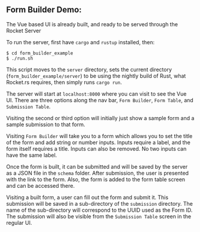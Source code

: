 ## Form Builder Demo:
The Vue based UI is already built, and ready to be served through the Rocket Server

To run the server, first have `cargo` and `rustup` installed, then:
```
$ cd form_builder_example
$ ./run.sh
```
This script moves to the `server` directory, sets the current directory (`form_builder_example/server`) to be using the nightly build of Rust, what Rocket.rs requires, then simply runs `cargo run`.

The server will start at `localhost:8000` where you can visit to see the Vue UI.
There are three options along the nav bar, `Form Builder`, `Form Table`, and `Submission Table`.

Visiting the second or third option will initially just show a sample form and a sample submission to that form.

Visiting `Form Builder` will take you to a form which allows you to set the title of the form and add string or number inputs. Inputs require a label, and the form itself requires a title. Inputs can also be removed. No two inputs can have the same label.

Once the form is built, it can be submitted and will be saved by the server as a JSON file in the `schema` folder. After submission, the user is presented with the link to the form. Also, the form is added to the form table screen and can be accessed there.

Visiting a built form, a user can fill out the form and submit it. This submission will be saved in a sub-directory of the `submission` directory. The name of the sub-directory will correspond to the UUID used as the Form ID. The submission will also be visible from the `Submission Table` screen in the regular UI.
